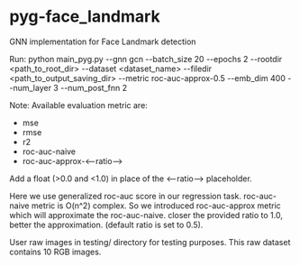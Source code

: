 # pyg-face_landmark
GNN implementation for Face Landmark detection


Run: 
python main_pyg.py --gnn gcn --batch_size 20 --epochs 2 --rootdir <path_to_root_dir> --dataset <dataset_name> --filedir <path_to_output_saving_dir> --metric roc-auc-approx-0.5 --emb_dim 400 --num_layer 3  --num_post_fnn 2


Note:
Available evaluation metric are:
- mse 
- rmse 
- r2 
- roc-auc-naive 
- roc-auc-approx-<--ratio-->

Add a float (>0.0 and <1.0) in place of the <--ratio--> placeholder. 

Here we use generalized roc-auc score in our regression task.
roc-auc-naive metric is O(n^2) complex. 
So we introduced roc-auc-approx metric which will approximate the roc-auc-naive.
closer the provided ratio to 1.0, better the approximation. (default ratio is set to 0.5).

User raw images in testing/ directory for testing purposes.
This raw dataset contains 10 RGB images.

